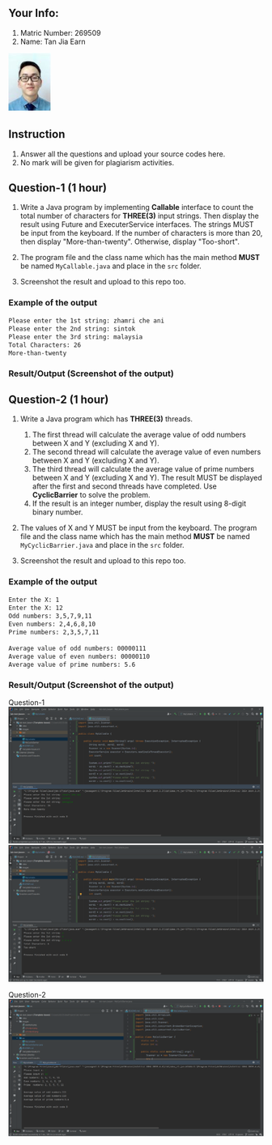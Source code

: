 ## Your Info:
1. Matric Number: 269509
2. Name: Tan Jia Earn

![photo1](https://github.com/jiaearn/STIW3054-RealTimeProgramming-LabTest/blob/master/images/earn.JPG)

## Instruction
1. Answer all the questions and upload your source codes here.
2. No mark will be given for plagiarism activities.

## Question-1 (1 hour)

1. Write a Java program by implementing __Callable__ interface to count the total number of characters for __THREE(3)__ input strings. Then display the result using Future and ExecuterService interfaces. The strings MUST be input from the keyboard. If the number of characters is more than 20, then display "More-than-twenty". Otherwise, display "Too-short".

2. The program file and the class name which has the main method __MUST__ be named `MyCallable.java` and place in the `src` folder.

3. Screenshot the result and upload to this repo too.

### Example of the output
```
Please enter the 1st string: zhamri che ani
Please enter the 2nd string: sintok
Please enter the 3rd string: malaysia
Total Characters: 26
More-than-twenty
```

### Result/Output (Screenshot of the output)


## Question-2 (1 hour)

1. Write a Java program which has __THREE(3)__ threads.
   1. The first thread will calculate the average value of odd numbers between X and Y (excluding X and Y).
   1. The second thread will calculate the average value of even numbers between X and Y (excluding X and Y).
   1. The third thread will calculate the average value of prime numbers between X and Y (excluding X and Y). The result MUST be displayed after the first and second threads have completed. Use __CyclicBarrier__ to solve the problem. 
   1. If the result is an integer number, display the result using 8-digit binary number.

2. The values of X and Y  MUST be input from the keyboard. The program file and the class name which has the main method __MUST__ be named `MyCyclicBarrier.java` and place in the `src` folder.

3. Screenshot the result and upload to this repo too.

### Example of the output
```
Enter the X: 1
Enter the X: 12
Odd numbers: 3,5,7,9,11
Even numbers: 2,4,6,8,10
Prime numbers: 2,3,5,7,11

Average value of odd numbers: 00000111
Average value of even numbers: 00000110
Average value of prime numbers: 5.6
```

### Result/Output (Screenshot of the output)

Question-1
![q1output photo](./images/q1output.png)
![q1output photo](./images/q1output2.png)

Question-2
![q2output photo](./images/q2output.png)

